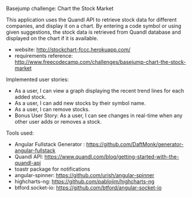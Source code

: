 Basejump challenge: Chart the Stock Market

This application uses the Quandl API to retrieve stock data for different companies, and display it on a chart. 
By entering a code symbol or using given suggestions, the stock data is retrieved from Quandl database and displayed
on the chart if it is available. 

- website: http://stockchart-fccc.herokuapp.com/
- requirements reference: http://www.freecodecamp.com/challenges/basejump-chart-the-stock-market

Implemented user stories: 
- As a user, I can view a graph displaying the recent trend lines for each added stock.
- As a user, I can add new stocks by their symbol name.
- As a user, I can remove stocks.
- Bonus User Story: As a user, I can see changes in real-time when any other user adds or removes a stock.


Tools used: 
- Angular Fullstack Generator : https://github.com/DaftMonk/generator-angular-fullstack
- Quandl API: https://www.quandl.com/blog/getting-started-with-the-quandl-api
- toastr package for notifications
- angular-spinner: https://github.com/urish/angular-spinner
- highcharts-ng: https://github.com/pablojim/highcharts-ng
- btford.socket-io: https://github.com/btford/angular-socket-io
